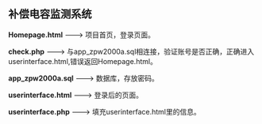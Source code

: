 ## 补偿电容监测系统

**Homepage.html** ---> 项目首页，登录页面。

**check.php** ---> 与app_zpw2000a.sql相连接，验证账号是否正确，正确进入userinterface.html,错误返回Homepage.html。

**app_zpw2000a.sql** ---> 数据库，存放密码。

**userinterface.html** ---> 登录后的页面。

**userinterface.php** ---> 填充userinterface.html里的信息。